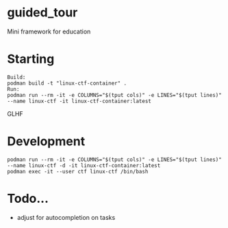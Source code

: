 # guided_tour
Mini framework for education

# Starting

```
Build:
podman build -t "linux-ctf-container" .
Run:
podman run --rm -it -e COLUMNS="$(tput cols)" -e LINES="$(tput lines)" --name linux-ctf -it linux-ctf-container:latest 
```

GLHF

# Development
```
podman run --rm -it -e COLUMNS="$(tput cols)" -e LINES="$(tput lines)" --name linux-ctf -d -it linux-ctf-container:latest 
podman exec -it --user ctf linux-ctf /bin/bash
```

# Todo... 
- adjust for autocompletion on tasks
